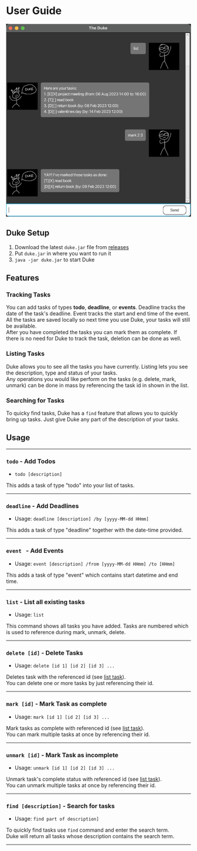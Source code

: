# User Guide


![Ui.png](Ui.png)
## Duke Setup
1. Download the latest `duke.jar` file from [releases](https://github.com/weekiat-douze/ip/releases)
2. Put `duke.jar` in where you want to run it
3. `java -jar duke.jar` to start Duke

## Features 

### Tracking Tasks

You can add tasks of types **todo**, **deadline**, or **events**.
Deadline tracks the date of the task's deadline.
Event tracks the start and end time of the event. <br>
All the tasks are saved locally so next time you use Duke, your tasks will still be available.<br>
After you have completed the tasks you can mark them as complete.
If there is no need for Duke to track the task, deletion can be done as well.

### Listing Tasks

Duke allows you to see all the tasks you have currently. 
Listing lets you see the description, type and status of your tasks.<br>
Any operations you would like perform on the tasks (e.g. delete, mark, unmark) 
can be done in mass by referencing the task id in shown in the list.


### Searching for Tasks
To quicky find tasks, Duke has a `find` feature that allows you to quickly bring up tasks. 
Just give Duke any part of the description of your tasks. 

## Usage
____

### `todo` - Add Todos
*  `todo [description]`

This adds a task of type "todo" into your list of tasks.
____
### `deadline` - Add Deadlines
* Usage: `deadline [description] /by [yyyy-MM-dd HHmm]`

This adds a task of type "deadline" together with the date-time provided. 
___
### `event ` - Add Events
* Usage: `event [description] /from [yyyy-MM-dd HHmm] /to [HHmm]`

This adds a task of type "event" which contains start datetime and end time. 
___
### `list` - List all existing tasks
* Usage: `list`

This command shows all tasks you have added. 
Tasks are numbered which is used to reference during mark, unmark, delete.
___

### `delete [id]` - Delete Tasks
* Usage: `delete [id 1] [id 2] [id 3] ...`

Deletes task with the referenced id (see [list task](#list---list-all-existing-tasks)).<br>
You can delete one or more tasks by just referencing their id. 

___

### `mark [id]` - Mark Task as complete
* Usage: `mark [id 1] [id 2] [id 3] ...`

Mark tasks as complete with referenced id (see [list task](#list---list-all-existing-tasks)).<br>
You can mark multiple tasks at once by referencing their id.
___

### `unmark [id]` - Mark Task as incomplete
* Usage: `unmark [id 1] [id 2] [id 3] ...`

Unmark task's complete status with referenced id (see [list task](#list---list-all-existing-tasks)).<br>
You can unmark multiple tasks at once by referencing their id.

___
### `find [description]` - Search for tasks
* Usage: `find part of description]`

To quickly find tasks use `find` command and enter the search term.<br>
Duke will return all tasks whose description contains the search term. 
___

